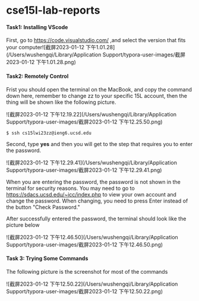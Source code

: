 # cse15l-lab-reports
#### Task1: Installing VScode

First, go to https://code.visualstudio.com/ ,and select the version that fits your computer![截屏2023-01-12 下午1.01.28](/Users/wushengqi/Library/Application Support/typora-user-images/截屏2023-01-12 下午1.01.28.png)

#### Task2: Remotely Control

Frist you should open the terminal on the MacBook, and copy the command down here, remember to change zz to your specific 15L account, then the thing will be shown like the following picture.

![截屏2023-01-12 下午12.19.22](/Users/wushengqi/Library/Application Support/typora-user-images/截屏2023-01-12 下午12.25.50.png)

```terminal
$ ssh cs15lwi23zz@ieng6.ucsd.edu
```

Second, type **yes** and then you will get to the step that requires you to enter the password.

![截屏2023-01-12 下午12.29.41](/Users/wushengqi/Library/Application Support/typora-user-images/截屏2023-01-12 下午12.29.41.png)

When you are entering the password, the password is not shown in the terminal for security reasons. You may need to go to https://sdacs.ucsd.edu/~icc/index.php to view your own account and change the password. When changing, you need to press Enter instead of the button "Check Password."

After successfully entered the password, the terminal should look like the picture below

![截屏2023-01-12 下午12.46.50](/Users/wushengqi/Library/Application Support/typora-user-images/截屏2023-01-12 下午12.46.50.png)

#### Task 3: Trying Some Commands

The following picture is the screenshot for most of the commands

![截屏2023-01-12 下午12.50.22](/Users/wushengqi/Library/Application Support/typora-user-images/截屏2023-01-12 下午12.50.22.png)
